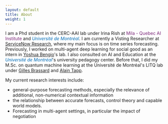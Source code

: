 ```yaml
---
layout: default
title: About
weight: 1
---
```


I am a Phd student in the CERC-AAI lab under Irina Rish at <a href="https://mila.quebec/en/" style="color:#7B2679;text-decoration:none">Mila - Quebec AI Institute</a> and <a href="https://www.umontreal.ca/" style="color:#006BB6;text-decoration:none"><i>Université de Montréal</i></a>.
I am currently a Visting Researcher at <a href="https://www.servicenow.com/research/"> ServiceNow Research</a>, where my main focus is on time series forecasting.
Previously, I worked on multi-agent deep learning for social good as an intern in [Yoshua Bengio](https://yoshuabengio.org/)'s lab.
I also consulted on AI and Education at the 
<a href="https://www.umontreal.ca/" style="color:#006BB6;text-decoration:none"><i>Université de Montréal</i></a>'s 
university pedagogy center.
Before that, I did my M.Sc. on quantum machine learning at the Université de Montréal's LITQ lab under
[Gilles Brassard](http://www.iro.umontreal.ca/~brassard/web/en/) and [Alain Tapp](https://sites.google.com/view/alain-tapp-mila/).

My current research interests include: 
* general-purpose forecasting methods, especially the relevance of additional, non-numerical contextual information
* the relationship between accurate forecasts, control theory and capable world models.
* Forecasting in multi-agent settings, in particular the impact of negotiation




